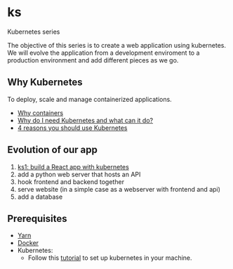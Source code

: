 # ks

Kubernetes series

The objective of this series is to create a web application using kubernetes. We will evolve the application from a development enviroment to a production environment and add different pieces as we go.

## Why Kubernetes

To deploy, scale and manage containerized applications.

* [Why containers](https://kubernetes.io/docs/concepts/overview/what-is-kubernetes/#why-containers)
* [Why do I need Kubernetes and what can it do?](https://kubernetes.io/docs/concepts/overview/what-is-kubernetes/#why-do-i-need-kubernetes-and-what-can-it-do)
* [4 reasons you should use Kubernetes](https://www.infoworld.com/article/3173266/containers/4-reasons-you-should-use-kubernetes.html)

## Evolution of our app

1. [ks1: build a React app with kubernetes](./ks1/ks1.md)
1. add a python web server that hosts an API
1. hook frontend and backend together
1. serve website (in a simple case as a webserver with frontend and api)
1. add a database

## Prerequisites

* [Yarn](https://yarnpkg.com/lang/en/docs/install/)
* [Docker](https://www.docker.com/get-docker)
* Kubernetes:
  * Follow this [tutorial](https://kubernetes.io/docs/tutorials/stateless-application/hello-minikube/) to set up kubernetes in your machine.